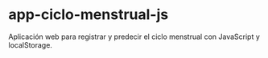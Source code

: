 # app-ciclo-menstrual-js
Aplicación web para registrar y predecir el ciclo menstrual con JavaScript y localStorage.
